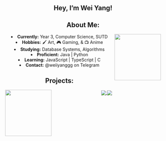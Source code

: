 <h2 align="center">Hey, I’m Wei Yang!</h2>

<h2 align="center">About Me:</h2>
<div align="center">
  <img src="https://cdna.artstation.com/p/assets/images/images/068/563/944/original/jay-lee-yap.gif?1698138837" width="150" align="right"/>
<li>
<b>Currently:</b> Year 3, Computer Science, SUTD
</li>
<li>
<b>Hobbies:</b> 🖌️ Art, 🎮 Gaming, & 📺 Anime
</li>
<li>
<b>Studying:</b> Database Systems, Algorithms
</li>
<li>
<b>Proficient:</b> Java | Python
</li>
<li>
<b>Learning:</b> JavaScript | TypeScript | C 
</li>
<li>
<b>Contact:</b> @weiiyanggg on Telegram
</li>
</div>

<div align="center">
<h2 align="center">Projects:</h2>
<img src="https://upload-os-bbs.hoyolab.com/upload/2025/03/11/431087275/c62313fe389553ab85a77572486bede3_5180543877831079191.gif" width="150" align="left"/>
  <a href="https://github.com/p-ineapple/Modulus">
    <img align="center" src="https://github-readme-stats.vercel.app/api/pin/?username=p-ineapple&repo=Modulus&theme=dracula&cache_bust=1" />
  </a>
  <a href="https://github.com/weiiyanggg/decidefood">
    <img align="center" src="https://github-readme-stats.vercel.app/api/pin/?username=weiiyanggg&repo=decidefood&theme=dracula&cache_bust=1" />
  </a>
</div>

<!---
weiiyanggg/weiiyanggg is a ✨ special ✨ repository because its `README.md` (this file) appears on your GitHub profile.
You can click the Preview link to take a look at your changes.
--->

